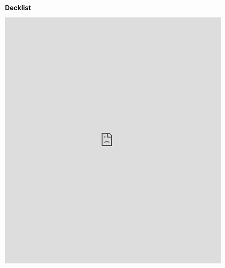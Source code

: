 ## Decklist

<iframe 
src="https://moxfield.com/embed/ZEH8cRD27U-CkuXNugIJiw"
id="moxfield-frame-1" frameBorder="0" width="700px" height="800px" onload="moxfieldOnLoad(event)"></iframe>
